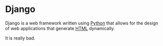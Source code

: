 # Django

Django is a web framework written using [Python](/wiki/Python) that allows for the design of web applications that generate [HTML](/wiki/HTML) dynamically.

It is really bad.